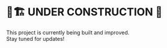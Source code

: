 # 🚧🏗️ UNDER CONSTRUCTION 🦁

This project is currently being built and improved.  
Stay tuned for updates!
